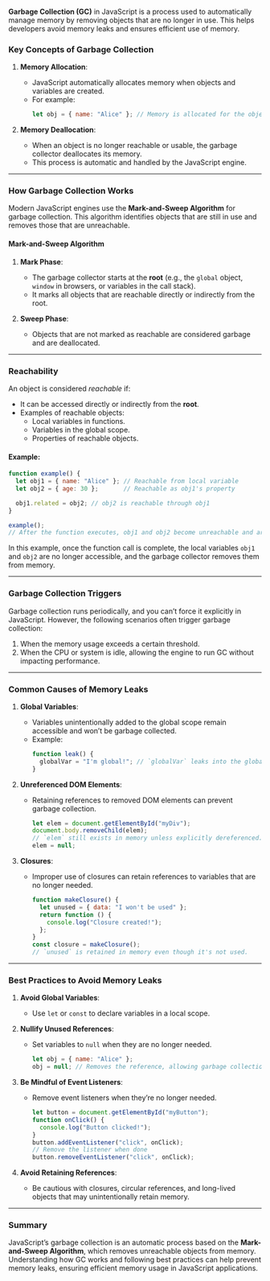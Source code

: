 **Garbage Collection (GC)** in JavaScript is a process used to automatically manage memory by removing objects that are no longer in use. This helps developers avoid memory leaks and ensures efficient use of memory.

### Key Concepts of Garbage Collection

1. **Memory Allocation**: 
   - JavaScript automatically allocates memory when objects and variables are created.
   - For example:
     ```javascript
     let obj = { name: "Alice" }; // Memory is allocated for the object
     ```

2. **Memory Deallocation**:
   - When an object is no longer reachable or usable, the garbage collector deallocates its memory.
   - This process is automatic and handled by the JavaScript engine.

---

### How Garbage Collection Works

Modern JavaScript engines use the **Mark-and-Sweep Algorithm** for garbage collection. This algorithm identifies objects that are still in use and removes those that are unreachable.

#### Mark-and-Sweep Algorithm

1. **Mark Phase**:
   - The garbage collector starts at the **root** (e.g., the `global` object, `window` in browsers, or variables in the call stack).
   - It marks all objects that are reachable directly or indirectly from the root.

2. **Sweep Phase**:
   - Objects that are not marked as reachable are considered garbage and are deallocated.

---

### Reachability
An object is considered *reachable* if:
- It can be accessed directly or indirectly from the **root**.
- Examples of reachable objects:
  - Local variables in functions.
  - Variables in the global scope.
  - Properties of reachable objects.

#### Example:

```javascript
function example() {
  let obj1 = { name: "Alice" }; // Reachable from local variable
  let obj2 = { age: 30 };       // Reachable as obj1's property

  obj1.related = obj2; // obj2 is reachable through obj1
}

example();
// After the function executes, obj1 and obj2 become unreachable and are garbage collected.
```

In this example, once the function call is complete, the local variables `obj1` and `obj2` are no longer accessible, and the garbage collector removes them from memory.

---

### Garbage Collection Triggers
Garbage collection runs periodically, and you can’t force it explicitly in JavaScript. However, the following scenarios often trigger garbage collection:
1. When the memory usage exceeds a certain threshold.
2. When the CPU or system is idle, allowing the engine to run GC without impacting performance.

---

### Common Causes of Memory Leaks

1. **Global Variables**:
   - Variables unintentionally added to the global scope remain accessible and won’t be garbage collected.
   - Example:
     ```javascript
     function leak() {
       globalVar = "I'm global!"; // `globalVar` leaks into the global scope
     }
     ```

2. **Unreferenced DOM Elements**:
   - Retaining references to removed DOM elements can prevent garbage collection.
     ```javascript
     let elem = document.getElementById("myDiv");
     document.body.removeChild(elem);
     // `elem` still exists in memory unless explicitly dereferenced.
     elem = null;
     ```

3. **Closures**:
   - Improper use of closures can retain references to variables that are no longer needed.
     ```javascript
     function makeClosure() {
       let unused = { data: "I won't be used" };
       return function () {
         console.log("Closure created!");
       };
     }
     const closure = makeClosure();
     // `unused` is retained in memory even though it's not used.
     ```

---

### Best Practices to Avoid Memory Leaks

1. **Avoid Global Variables**:
   - Use `let` or `const` to declare variables in a local scope.

2. **Nullify Unused References**:
   - Set variables to `null` when they are no longer needed.
     ```javascript
     let obj = { name: "Alice" };
     obj = null; // Removes the reference, allowing garbage collection.
     ```

3. **Be Mindful of Event Listeners**:
   - Remove event listeners when they’re no longer needed.
     ```javascript
     let button = document.getElementById("myButton");
     function onClick() {
       console.log("Button clicked!");
     }
     button.addEventListener("click", onClick);
     // Remove the listener when done
     button.removeEventListener("click", onClick);
     ```

4. **Avoid Retaining References**:
   - Be cautious with closures, circular references, and long-lived objects that may unintentionally retain memory.

---

### Summary
JavaScript’s garbage collection is an automatic process based on the **Mark-and-Sweep Algorithm**, which removes unreachable objects from memory. Understanding how GC works and following best practices can help prevent memory leaks, ensuring efficient memory usage in JavaScript applications.